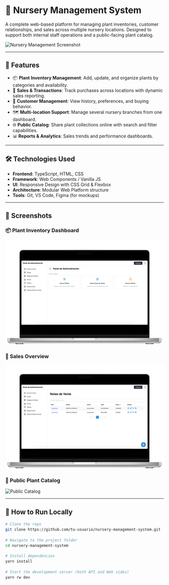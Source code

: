# 🌱 Nursery Management System

A complete web-based platform for managing plant inventories, customer relationships, and sales across multiple nursery locations. Designed to support both internal staff operations and a public-facing plant catalog.

![Nursery Management Screenshot](./assets/home.png)

---

## 🚀 Features

- 📦 **Plant Inventory Management**: Add, update, and organize plants by categories and availability.
- 🛒 **Sales & Transactions**: Track purchases across locations with dynamic sales reporting.
- 🧾 **Customer Management**: View history, preferences, and buying behavior.
- 🗺️ **Multi-location Support**: Manage several nursery branches from one dashboard.
- 🌐 **Public Catalog**: Share plant collections online with search and filter capabilities.
- 📊 **Reports & Analytics**: Sales trends and performance dashboards.

---

## 🛠️ Technologies Used

- **Frontend**: TypeScript, HTML, CSS
- **Framework**: Web Components / Vanilla JS
- **UI**: Responsive Design with CSS Grid & Flexbox
- **Architecture**: Modular Web Platform structure
- **Tools**: Git, VS Code, Figma (for mockups)

---

## 📸 Screenshots

### 📦 Plant Inventory Dashboard
![Inventory Dashboard](./assets/dashboard.png)

### 🛒 Sales Overview
![Sales Overview](./assets/sales.png)

### 🌱 Public Plant Catalog
![Public Catalog](./assets/catalog.png)


---

## 🧪 How to Run Locally

```bash
# Clone the repo
git clone https://github.com/tu-usuario/nursery-management-system.git

# Navigate to the project folder
cd nursery-management-system

# Install dependencies
yarn install

# Start the development server (both API and Web sides)
yarn rw dev

